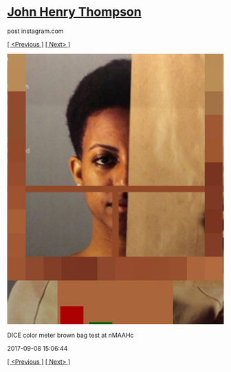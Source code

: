 # [John Henry Thompson](../README.md)
post instagram.com

[[ <Previous ]](2017-09-09-7.md) [[ Next> ]](2017-09-06-1.md)

[![](../media/2017-09-08/DICE-color-meter-brown-bag-test-at-nMAAHc.jpg)](../README.md)

DICE color meter brown bag test at nMAAHc

2017-09-08 15:06:44

[[ <Previous ]](2017-09-09-7.md) [[ Next> ]](2017-09-06-1.md)